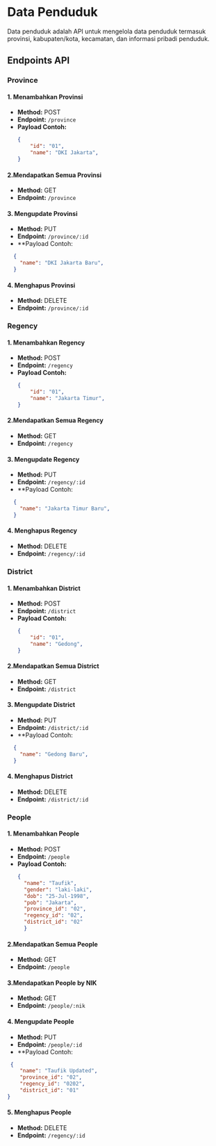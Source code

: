 
# Data Penduduk

Data penduduk adalah API untuk mengelola data penduduk termasuk provinsi, kabupaten/kota, kecamatan, dan informasi pribadi penduduk.

## Endpoints API

### Province

#### 1. Menambahkan Provinsi

- **Method:** POST
- **Endpoint:** `/province`
- **Payload Contoh:**
  ```json
  {
      "id": "01",
      "name": "DKI Jakarta",
  }

 #### 2.Mendapatkan Semua Provinsi

- **Method:** GET
- **Endpoint:** `/province`

 #### 3. Mengupdate Provinsi
- **Method:** PUT
- **Endpoint:** `/province/:id`
- **Payload Contoh:
```json
  {
    "name": "DKI Jakarta Baru",
  }
```
#### 4. Menghapus Provinsi
- **Method:** DELETE
- **Endpoint:** `/province/:id`

### Regency

#### 1. Menambahkan Regency

- **Method:** POST
- **Endpoint:** `/regency`
- **Payload Contoh:**
  ```json
  {
      "id": "01",
      "name": "Jakarta Timur",
  }

 #### 2.Mendapatkan Semua Regency

- **Method:** GET
- **Endpoint:** `/regency`

 #### 3. Mengupdate Regency
- **Method:** PUT
- **Endpoint:** `/regency/:id`
- **Payload Contoh:
```json
  {
    "name": "Jakarta Timur Baru",
  }
```
#### 4. Menghapus Regency
- **Method:** DELETE
- **Endpoint:** `/regency/:id`

 ### District

#### 1. Menambahkan District

- **Method:** POST
- **Endpoint:** `/district`
- **Payload Contoh:**
  ```json
  {
      "id": "01",
      "name": "Gedong",
  }

 #### 2.Mendapatkan Semua District

- **Method:** GET
- **Endpoint:** `/district`

 #### 3. Mengupdate District
- **Method:** PUT
- **Endpoint:** `/district/:id`
- **Payload Contoh:
```json
  {
    "name": "Gedong Baru",
  }
```
#### 4. Menghapus District
- **Method:** DELETE
- **Endpoint:** `/district/:id`

### People

#### 1. Menambahkan People

- **Method:** POST
- **Endpoint:** `/people`
- **Payload Contoh:**
  ```json
  {
    "name": "Taufik",
    "gender": "laki-laki",
    "dob": "25-Jul-1998",
    "pob": "Jakarta",
    "province_id": "02",
    "regency_id": "02",
    "district_id": "02"
    }


 #### 2.Mendapatkan Semua People

- **Method:** GET
- **Endpoint:** `/people`

 #### 3.Mendapatkan People by NIK

- **Method:** GET
- **Endpoint:** `/people/:nik`

 #### 4. Mengupdate People
- **Method:** PUT
- **Endpoint:** `/people/:id`
- **Payload Contoh:
```json
 {
    "name": "Taufik Updated",
    "province_id": "02",
    "regency_id": "0202",
    "district_id": "01"
}
```
#### 5. Menghapus People
- **Method:** DELETE
- **Endpoint:** `/regency/:id`
